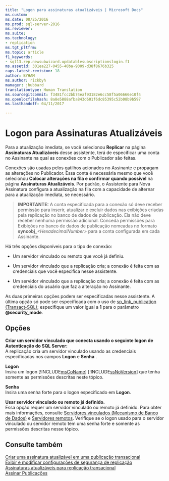 ```yaml
---
title: "Logon para assinaturas atualizáveis | Microsoft Docs"
ms.custom: 
ms.date: 08/25/2016
ms.prod: sql-server-2016
ms.reviewer: 
ms.suite: 
ms.technology:
- replication
ms.tgt_pltfrm: 
ms.topic: article
f1_keywords:
- sql13.rep.newsubwizard.updatablesubscriptionslogin.f1
ms.assetid: 301ea227-0455-40ba-9009-d38f8676b325
caps.latest.revision: 18
author: BYHAM
ms.author: rickbyh
manager: jhubbard
translationtype: Human Translation
ms.sourcegitcommit: f3481fcc2bb74eaf93182e6cc58f5a06666e10f4
ms.openlocfilehash: 8a8e5888afba843d601f6dc85395c52b08b9b597
ms.lasthandoff: 04/11/2017

---
```

# <a name="login-for-updatable-subscriptions"></a>Logon para Assinaturas Atualizáveis
  Para a atualização imediata, se você selecionou **Replicar** na página **Assinaturas Atualizáveis** desse assistente, terá de especificar uma conta no Assinante na qual as conexões com o Publicador são feitas. 
  
 Conexões são usadas pelos gatilhos acionados no Assinante e propagam as alterações no Publicador. Essa conta é necessária mesmo que você selecionou **Colocar alterações na fila e confirmar quando possível** na página **Assinaturas Atualizáveis**. Por padrão, o Assistente para Nova Assinatura configura a atualização na fila com a capacidade de alternar para a atualização imediata, se necessário.  
  
> **IMPORTANTE:** A conta especificada para a conexão só deve receber permissão para inserir, atualizar e excluir dados nas exibições criadas pela replicação no banco de dados de publicação. Ela não deve receber nenhuma permissão adicional. Conceda permissões para Exibições no banco de dados de publicação nomeadas no formato **syncobj_***\<HexadecimalNumber>* para a conta configurada em cada Assinante.  
  
 Há três opções disponíveis para o tipo de conexão:  
  
-   Um servidor vinculado ou remoto que você já definiu.  
  
-   Um servidor vinculado que a replicação cria; a conexão é feita com as credenciais que você especifica nesse assistente.  
  
-   Um servidor vinculado que a replicação cria; a conexão é feita com as credenciais do usuário que faz a alteração no Assinante.  
  
 As duas primeiras opções podem ser especificadas nesse assistente. A última opção só pode ser especificada com o uso de [sp_link_publication &#40;Transact-SQL&#41;](../../relational-databases/system-stored-procedures/sp-link-publication-transact-sql.md); especifique um valor igual a **1** para o parâmetro **@security_mode**.  
  
## <a name="options"></a>Opções  
 **Criar um servidor vinculado que conecta usando o seguinte logon de Autenticação do SQL Server:**  
 A replicação cria um servidor vinculado usando as credenciais especificadas nos campos **Logon** e **Senha** .  
  
 **Logon**  
 Insira um logon [!INCLUDE[msCoName](../../includes/msconame-md.md)] [!INCLUDE[ssNoVersion](../../includes/ssnoversion-md.md)] que tenha somente as permissões descritas neste tópico.  
  
 **Senha**  
 Insira uma senha forte para o logon especificado em **Logon**.  
    
 **Usar servidor vinculado ou remoto já definido.**  
 Essa opção requer um servidor vinculado ou remoto já definido. Para obter mais informações, consulte [Servidores vinculados &#40;Mecanismo de Banco de Dados&#41;](../../relational-databases/linked-servers/linked-servers-database-engine.md) e [Servidores remotos](../../database-engine/configure-windows/remote-servers.md). Verifique se o logon usado para o servidor vinculado ou servidor remoto tem uma senha forte e somente as permissões descritas nesse tópico.  
  
## <a name="see-also"></a>Consulte também  
 [Criar uma assinatura atualizável em uma publicação transacional](https://msdn.microsoft.com/library/ms152769.aspx)   
 [Exibir e modificar configurações de segurança de replicação](../../relational-databases/replication/security/view-and-modify-replication-security-settings.md)   
 [Assinaturas atualizáveis para replicação transacional](../../relational-databases/replication/transactional/updatable-subscriptions-for-transactional-replication.md)   
 [Assinar Publicações](../../relational-databases/replication/subscribe-to-publications.md)  
  
  

